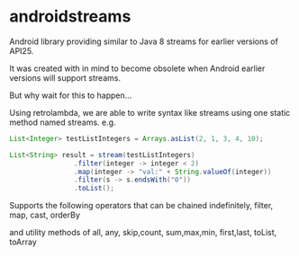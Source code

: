 # androidstreams
Android library providing similar to Java 8 streams for earlier versions of API25.

It was created with in mind to become obsolete when Android earlier versions will support streams.

But why wait for this to happen...

Using retrolambda, we are able to write syntax like streams using one static method named streams.
e.g.
```java
List<Integer> testListIntegers = Arrays.asList(2, 1, 3, 4, 10);

List<String> result = stream(testListIntegers)
                .filter(integer -> integer < 2)
                .map(integer -> "val:" + String.valueOf(integer))
                .filter(s -> s.endsWith("0"))
                .toList();
```
Supports the following operators that can be chained indefinitely,
    filter,
    map,
    cast,
    orderBy

   and utility methods of all, any, skip,count, sum,max,min, first,last, toList, toArray
   
  
